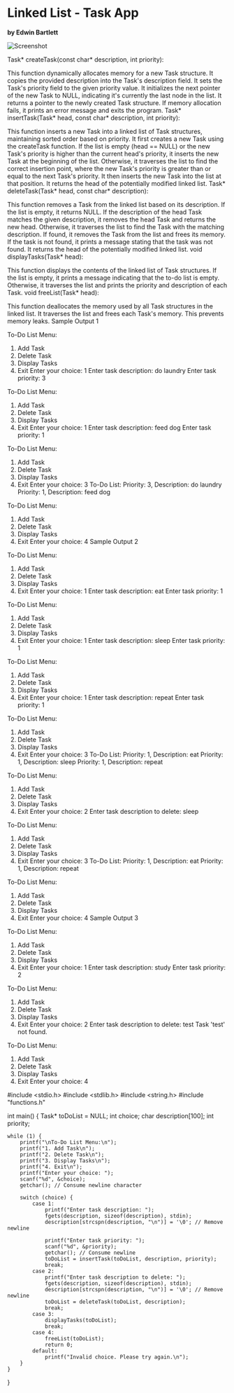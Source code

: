 # Linked List - Task App  
**by Edwin Bartlett**  

![Screenshot](2025-04-24-20-11-06.png)  

Task* createTask(const char* description, int priority):

This function dynamically allocates memory for a new Task structure.
It copies the provided description into the Task's description field.
It sets the Task's priority field to the given priority value.
It initializes the next pointer of the new Task to NULL, indicating it's currently the last node in the list.
It returns a pointer to the newly created Task structure.
If memory allocation fails, it prints an error message and exits the program.
Task* insertTask(Task* head, const char* description, int priority):

This function inserts a new Task into a linked list of Task structures, maintaining sorted order based on priority.
It first creates a new Task using the createTask function.
If the list is empty (head == NULL) or the new Task's priority is higher than the current head's priority, it inserts the new Task at the beginning of the list.
Otherwise, it traverses the list to find the correct insertion point, where the new Task's priority is greater than or equal to the next Task's priority.
It then inserts the new Task into the list at that position.
It returns the head of the potentially modified linked list.
Task* deleteTask(Task* head, const char* description):

This function removes a Task from the linked list based on its description.
If the list is empty, it returns NULL.
If the description of the head Task matches the given description, it removes the head Task and returns the new head.
Otherwise, it traverses the list to find the Task with the matching description.
If found, it removes the Task from the list and frees its memory.
If the task is not found, it prints a message stating that the task was not found.
It returns the head of the potentially modified linked list.
void displayTasks(Task* head):

This function displays the contents of the linked list of Task structures.
If the list is empty, it prints a message indicating that the to-do list is empty.
Otherwise, it traverses the list and prints the priority and description of each Task.
void freeList(Task* head):

This function deallocates the memory used by all Task structures in the linked list.
It traverses the list and frees each Task's memory.
This prevents memory leaks.
Sample Output 1


To-Do List Menu:
1. Add Task
2. Delete Task
3. Display Tasks
4. Exit
Enter your choice: 1
Enter task description: do laundry
Enter task priority: 3

To-Do List Menu:
1. Add Task
2. Delete Task
3. Display Tasks
4. Exit
Enter your choice: 1
Enter task description: feed dog
Enter task priority: 1

To-Do List Menu:
1. Add Task
2. Delete Task
3. Display Tasks
4. Exit
Enter your choice: 3
To-Do List:
Priority: 3, Description: do laundry
Priority: 1, Description: feed dog

To-Do List Menu:
1. Add Task
2. Delete Task
3. Display Tasks
4. Exit
Enter your choice: 4
Sample Output 2


To-Do List Menu:
1. Add Task
2. Delete Task
3. Display Tasks
4. Exit
Enter your choice: 1
Enter task description: eat
Enter task priority: 1

To-Do List Menu:
1. Add Task
2. Delete Task
3. Display Tasks
4. Exit
Enter your choice: 1
Enter task description: sleep
Enter task priority: 1

To-Do List Menu:
1. Add Task
2. Delete Task
3. Display Tasks
4. Exit
Enter your choice: 1
Enter task description: repeat
Enter task priority: 1

To-Do List Menu:
1. Add Task
2. Delete Task
3. Display Tasks
4. Exit
Enter your choice: 3
To-Do List:
Priority: 1, Description: eat
Priority: 1, Description: sleep
Priority: 1, Description: repeat

To-Do List Menu:
1. Add Task
2. Delete Task
3. Display Tasks
4. Exit
Enter your choice: 2
Enter task description to delete: sleep

To-Do List Menu:
1. Add Task
2. Delete Task
3. Display Tasks
4. Exit
Enter your choice: 3
To-Do List:
Priority: 1, Description: eat
Priority: 1, Description: repeat

To-Do List Menu:
1. Add Task
2. Delete Task
3. Display Tasks
4. Exit
Enter your choice: 4
Sample Output 3


To-Do List Menu:
1. Add Task
2. Delete Task
3. Display Tasks
4. Exit
Enter your choice: 1
Enter task description: study
Enter task priority: 2

To-Do List Menu:
1. Add Task
2. Delete Task
3. Display Tasks
4. Exit
Enter your choice: 2
Enter task description to delete: test
Task 'test' not found.

To-Do List Menu:
1. Add Task
2. Delete Task
3. Display Tasks
4. Exit
Enter your choice: 4


#include <stdio.h>
#include <stdlib.h>
#include <string.h>
#include "functions.h"

int main() {
    Task* toDoList = NULL;
    int choice;
    char description[100];
    int priority;

    while (1) {
        printf("\nTo-Do List Menu:\n");
        printf("1. Add Task\n");
        printf("2. Delete Task\n");
        printf("3. Display Tasks\n");
        printf("4. Exit\n");
        printf("Enter your choice: ");
        scanf("%d", &choice);
        getchar(); // Consume newline character

        switch (choice) {
            case 1:
                printf("Enter task description: ");
                fgets(description, sizeof(description), stdin);
                description[strcspn(description, "\n")] = '\0'; // Remove newline

                printf("Enter task priority: ");
                scanf("%d", &priority);
                getchar(); // Consume newline
                toDoList = insertTask(toDoList, description, priority);
                break;
            case 2:
                printf("Enter task description to delete: ");
                fgets(description, sizeof(description), stdin);
                description[strcspn(description, "\n")] = '\0'; // Remove newline
                toDoList = deleteTask(toDoList, description);
                break;
            case 3:
                displayTasks(toDoList);
                break;
            case 4:
                freeList(toDoList);
                return 0;
            default:
                printf("Invalid choice. Please try again.\n");
        }
    }
}